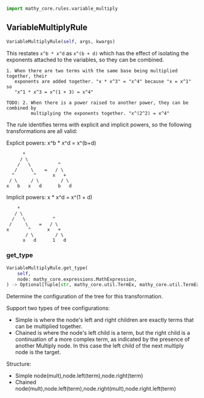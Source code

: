 ```python

import mathy_core.rules.variable_multiply
```

## VariableMultiplyRule
```python
VariableMultiplyRule(self, args, kwargs)
```

This restates `x^b * x^d` as `x^(b + d)` which has the effect of isolating
the exponents attached to the variables, so they can be combined.

    1. When there are two terms with the same base being multiplied together, their
       exponents are added together. "x * x^3" = "x^4" because "x = x^1" so
       "x^1 * x^3 = x^(1 + 3) = x^4"

    TODO: 2. When there is a power raised to another power, they can be combined by
             multiplying the exponents together. "x^(2^2) = x^4"

The rule identifies terms with explicit and implicit powers, so the following
transformations are all valid:

Explicit powers: x^b * x^d = x^(b+d)

          *
         / \
        /   \          ^
       /     \    =   / \
      ^       ^      x   +
     / \     / \        / \
    x   b   x   d      b   d


Implicit powers: x * x^d = x^(1 + d)

        *
       / \
      /   \          ^
     /     \    =   / \
    x       ^      x   +
           / \        / \
          x   d      1   d


### get_type
```python
VariableMultiplyRule.get_type(
    self, 
    node: mathy_core.expressions.MathExpression, 
) -> Optional[Tuple[str, mathy_core.util.TermEx, mathy_core.util.TermEx]]
```
Determine the configuration of the tree for this transformation.

Support two types of tree configurations:
 - Simple is where the node's left and right children are exactly
   terms that can be multiplied together.
 - Chained is where the node's left child is a term, but the right
   child is a continuation of a more complex term, as indicated by
   the presence of another Multiply node. In this case the left child
   of the next multiply node is the target.

Structure:
 - Simple node(mult),node.left(term),node.right(term)
 - Chained node(mult),node.left(term),node.right(mult),node.right.left(term)
